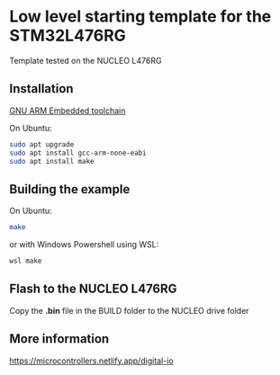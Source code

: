 # Low level starting template for the STM32L476RG

Template tested on the NUCLEO L476RG

## Installation

[GNU ARM Embedded toolchain](https://developer.arm.com/tools-and-software/open-source-software/developer-tools/gnu-toolchain/gnu-rm)

On Ubuntu:

```bash
sudo apt upgrade
sudo apt install gcc-arm-none-eabi
sudo apt install make
```

## Building the example

On Ubuntu:

```bash
make
```

or with Windows Powershell using WSL:

```bash
wsl make
```

## Flash to the NUCLEO L476RG

Copy the **.bin** file in the BUILD folder to the NUCLEO drive folder

## More information

https://microcontrollers.netlify.app/digital-io
